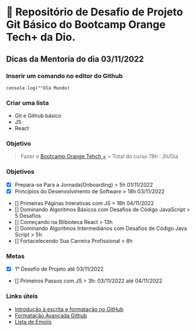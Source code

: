 # :orange_book: Repositório de Desafio de Projeto Git Básico do Bootcamp Orange Tech+ da Dio.
 

##  Dicas da Mentoria do dia 03/11/2022

### Inserir um comando no editor do Github
 
``console.log(""Olá Mundo)``

### Criar uma lista

- Git e Github básico
- JS
- React

### Objetivo

> Fazer o [Bootcamp Orange Tehch +](https://web.dio.me/track/81278323-8916-401b-8446-03118eaff280) > Total do curso 78h : 2h/Dia

### Objetivos

- [x] Prepara-se Para a Jornada(Onboarding) > 5h 01/11/2022
- [x] Principios do Desenvolvimento de Software > 18h 03/11/2022
- [] Primeiras Páginas Interativas com JS > 18h  04/11/2022
- [] Dominando Algoritmos Básicos com Desafios de Código JavaScript > 5 Desafios
- [] Começando na Blibioteca React > 13h
- [] Dominando Algoritmos Intermediários com Desafios de Código Java Script > 5h
- [] Fortacelecendo Sua Carreira Profissional > 8h

### Metas

- [x] 1° Desefio de Projeto até 03/11/2022
- [] Primeiros Passos com JS > 3h: 03/11/2022 até 04/11/2022


### Links úteis

- [Introdução à escrita e formatação no GitHub](https://docs.github.com/pt/get-started/writing-on-github/getting-started-with-writing-and-formatting-on-github)
- [Formatação Avançada Github](https://docs.github.com/pt/github-ae@latest/get-started/writing-on-github/working-with-advanced-formatting)
- [Lista de Emojis](https://github.com/hideraldus13/github-emoji)


 
 



